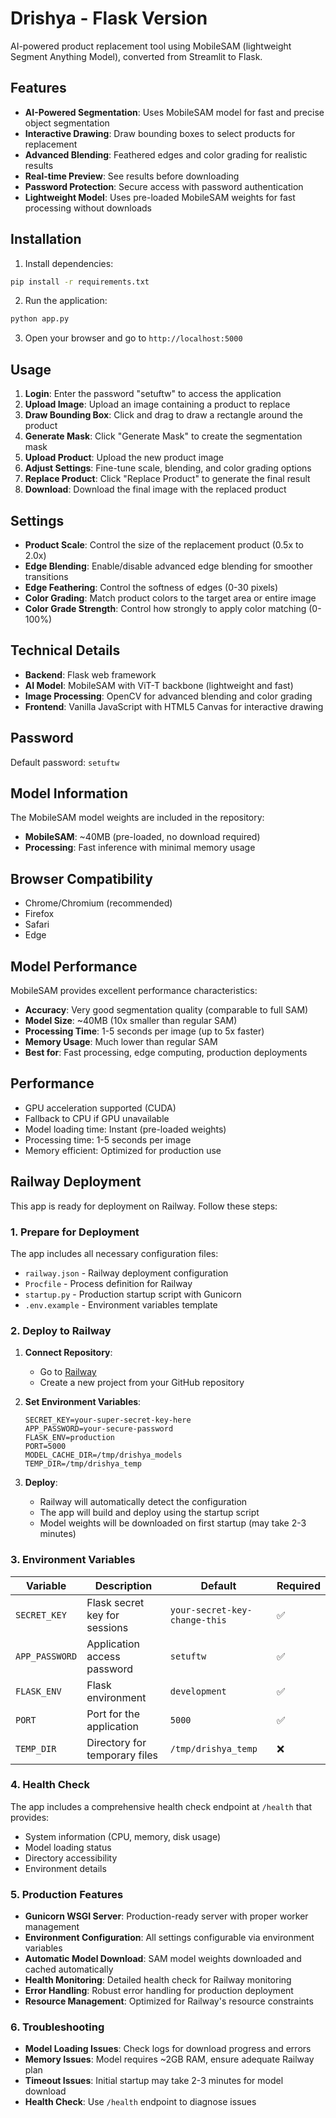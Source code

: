 # Drishya - Flask Version

AI-powered product replacement tool using MobileSAM (lightweight Segment Anything Model), converted from Streamlit to Flask.

## Features

- **AI-Powered Segmentation**: Uses MobileSAM model for fast and precise object segmentation
- **Interactive Drawing**: Draw bounding boxes to select products for replacement
- **Advanced Blending**: Feathered edges and color grading for realistic results
- **Real-time Preview**: See results before downloading
- **Password Protection**: Secure access with password authentication
- **Lightweight Model**: Uses pre-loaded MobileSAM weights for fast processing without downloads

## Installation

1. Install dependencies:
```bash
pip install -r requirements.txt
```

2. Run the application:
```bash
python app.py
```

3. Open your browser and go to `http://localhost:5000`

## Usage

1. **Login**: Enter the password "setuftw" to access the application
2. **Upload Image**: Upload an image containing a product to replace
3. **Draw Bounding Box**: Click and drag to draw a rectangle around the product
4. **Generate Mask**: Click "Generate Mask" to create the segmentation mask
5. **Upload Product**: Upload the new product image
6. **Adjust Settings**: Fine-tune scale, blending, and color grading options
7. **Replace Product**: Click "Replace Product" to generate the final result
8. **Download**: Download the final image with the replaced product

## Settings

- **Product Scale**: Control the size of the replacement product (0.5x to 2.0x)
- **Edge Blending**: Enable/disable advanced edge blending for smoother transitions
- **Edge Feathering**: Control the softness of edges (0-30 pixels)
- **Color Grading**: Match product colors to the target area or entire image
- **Color Grade Strength**: Control how strongly to apply color matching (0-100%)

## Technical Details

- **Backend**: Flask web framework
- **AI Model**: MobileSAM with ViT-T backbone (lightweight and fast)
- **Image Processing**: OpenCV for advanced blending and color grading
- **Frontend**: Vanilla JavaScript with HTML5 Canvas for interactive drawing

## Password

Default password: `setuftw`

## Model Information

The MobileSAM model weights are included in the repository:
- **MobileSAM**: ~40MB (pre-loaded, no download required)
- **Processing**: Fast inference with minimal memory usage

## Browser Compatibility

- Chrome/Chromium (recommended)
- Firefox
- Safari
- Edge

## Model Performance

MobileSAM provides excellent performance characteristics:

- **Accuracy**: Very good segmentation quality (comparable to full SAM)
- **Model Size**: ~40MB (10x smaller than regular SAM)
- **Processing Time**: 1-5 seconds per image (up to 5x faster)
- **Memory Usage**: Much lower than regular SAM
- **Best for**: Fast processing, edge computing, production deployments

## Performance

- GPU acceleration supported (CUDA)
- Fallback to CPU if GPU unavailable
- Model loading time: Instant (pre-loaded weights)
- Processing time: 1-5 seconds per image
- Memory efficient: Optimized for production use

## Railway Deployment

This app is ready for deployment on Railway. Follow these steps:

### 1. Prepare for Deployment

The app includes all necessary configuration files:
- `railway.json` - Railway deployment configuration
- `Procfile` - Process definition for Railway
- `startup.py` - Production startup script with Gunicorn
- `.env.example` - Environment variables template

### 2. Deploy to Railway

1. **Connect Repository**:
   - Go to [Railway](https://railway.app)
   - Create a new project from your GitHub repository

2. **Set Environment Variables**:
   ```
   SECRET_KEY=your-super-secret-key-here
   APP_PASSWORD=your-secure-password
   FLASK_ENV=production
   PORT=5000
   MODEL_CACHE_DIR=/tmp/drishya_models
   TEMP_DIR=/tmp/drishya_temp
   ```

3. **Deploy**:
   - Railway will automatically detect the configuration
   - The app will build and deploy using the startup script
   - Model weights will be downloaded on first startup (may take 2-3 minutes)

### 3. Environment Variables

| Variable | Description | Default | Required |
|----------|-------------|---------|----------|
| `SECRET_KEY` | Flask secret key for sessions | `your-secret-key-change-this` | ✅ |
| `APP_PASSWORD` | Application access password | `setuftw` | ✅ |
| `FLASK_ENV` | Flask environment | `development` | ✅ |
| `PORT` | Port for the application | `5000` | ✅ |
| `TEMP_DIR` | Directory for temporary files | `/tmp/drishya_temp` | ❌ |

### 4. Health Check

The app includes a comprehensive health check endpoint at `/health` that provides:
- System information (CPU, memory, disk usage)
- Model loading status
- Directory accessibility
- Environment details

### 5. Production Features

- **Gunicorn WSGI Server**: Production-ready server with proper worker management
- **Environment Configuration**: All settings configurable via environment variables
- **Automatic Model Download**: SAM model weights downloaded and cached automatically
- **Health Monitoring**: Detailed health check for Railway monitoring
- **Error Handling**: Robust error handling for production deployment
- **Resource Management**: Optimized for Railway's resource constraints

### 6. Troubleshooting

- **Model Loading Issues**: Check logs for download progress and errors
- **Memory Issues**: Model requires ~2GB RAM, ensure adequate Railway plan
- **Timeout Issues**: Initial startup may take 2-3 minutes for model download
- **Health Check**: Use `/health` endpoint to diagnose issues
